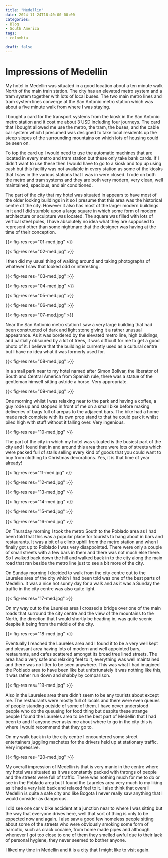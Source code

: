 ```yaml
---
title: "Medellin"
date: 2024-11-24T18:40:00-00:00
categories:
- Blog
- South America
tags:
- colombia

draft: false
---
```


# Impressions of Medellin

My hotel in Medellin was situated in a good location about a ten minute walk North of the main train station. The city has an elevated metro system and a tram system together with lots of local buses. The two main metro lines and tram system lines converge at the San Antonio metro station which was about a five minute walk from where I was staying.

I bought a card for the transport systems from the kiosk in the San Antonio metro station and it cost me about 3 USD including four journeys. The card that I bought allowed me use the metro, the tram, the buses, and the cable car system which I presumed was designed to take local residents up the steep slopes of the surrounding mountains on which lots of housing could be seen on.

To top the card up I would need to use the automatic machines that are located in every metro and tram station but these only take bank cards. If I didn't want to use these then I would have to go to a kiosk and top up using cash but this facility was not available in every station as some of the kiosks that I saw in the various stations that I was in were closed. I rode on both the metro and tram systems and they are both very modern, very clean, well maintained, spacious, and air conditioned.

The part of the city that my hotel was situated in appears to have most of the older looking buildings in it so I presume that this area was the historical centre of the city. However it also has most of the larger modern buildings in it and I did stumble upon a large square in which some form of modern architecture or sculpture was located. The square was filled with lots of vertical steel poles, I have absolutely no idea what they are supposed to represent other than some nightmare that the designer was having at the time of their conception.

{{< fig-res res="01-med.jpg" >}}

{{< fig-res res="02-med.jpg" >}}

I then did my usual thing of walking around and taking photographs of whatever I saw that looked odd or interesting.

{{< fig-res res="03-med.jpg" >}}

{{< fig-res res="04-med.jpg" >}}

{{< fig-res res="05-med.jpg" >}}

{{< fig-res res="06-med.jpg" >}}

{{< fig-res res="07-med.jpg" >}}

Near the San Antionio metro station I saw a very large building that had been constructed of dark and light stone giving it a rather unusual appearance. As it was bordered by the elevated metro line, high buildings, and partially obscured by a lot of trees, it was difficult for me to get a good photo of it. I believe that the building is currently used as a cultural centre but I have no idea what it was formerly used for.

{{< fig-res res="08-med.jpg" >}}

In a small park near to my hotel named after Simon Bolivar, the liberator of South and Central America from Spanish rule, there was a statue of the gentleman himself sitting astride a horse. Very appropriate.

{{< fig-res res="09-med.jpg" >}}

One morning whilst I was relaxing near to the park and having a coffee, a guy rode up and stopped in front of me on a small bike before making deliveries of bags full of arepas to the adjacent bars. The bike had a home made rack complete with its own prop stand to that he could park it whilst piled high with stuff without it falling over. Very ingenious.

{{< fig-res res="10-med.jpg" >}}

The part of the city in which my hotel was situated is the busiest part of the city and I found that in and around this area there were lots of streets which were packed full of stalls selling every kind of goods that you could want to buy from clothing to Christmas decorations. Yes, it is that time of year already!

{{< fig-res res="11-med.jpg" >}}

{{< fig-res res="12-med.jpg" >}}

{{< fig-res res="13-med.jpg" >}}

{{< fig-res res="14-med.jpg" >}}

{{< fig-res res="15-med.jpg" >}}

{{< fig-res res="16-med.jpg" >}}

On Thursday morning I took the metro South to the Poblado area as I had been told that this was a popular place for tourists to hang about in bars and restaurants. It was a bit of a climb uphill from the metro station and when I finally got up to Polblado I was very disappointed. There were only a couple of small streets with a few bars in them and there was not much else there. So I walked back down the hill and walked back in to the city along the main road that ran beside the metro line just to see a bit more of the city. 

On Sunday morning I decided to walk from the city centre out to the Laureles area of the city which I had been told was one of the best parts of Medellin. It was a nice hot sunny day for a walk and as it was a Sunday the traffic in the city centre was also quite light.

{{< fig-res res="17-med.jpg" >}}

On my way out to the Laureles area I crossed a bridge over one of the main roads that surround the city centre and the view of the mountains to the North, the direction that I would shortly be heading in, was quite scenic despite it being from the middle of the city.

{{< fig-res res="18-med.jpg" >}}

Eventually I reached the Laureles area and I found it to be a very well kept and pleasant area having lots of modern and well appointed bars, restaurants, and cafes scattered amongst its broad tree lined streets. The area had a very safe and relaxing feel to it, everything was well maintained and there was no litter to be seen anywhere. This was what I had imagined the Poblado area to have been like but unfortunately it was nothing like this, it was rather run down and shabby by comparison.

{{< fig-res res="19-med.jpg" >}}

Also in the Laureles area there didn't seem to be any tourists about except me. The restaurants were mostly full of locals and there were even queues of people standing outside of some of them. I have never understood people who do the queueing for food thing but despite these strange people I found the Laureles area to be the best part of Medellin that I had been to and if anyone ever asks me about where to go in the city this is where I would recommend that they go to.

On my walk back in to the city centre I encountered some street entertainers juggling machetes for the drivers held up at stationary traffic. Very impressive.

{{< fig-res res="20-med.jpg" >}}

My overall impression of Medellin is that is very manic in the centre where my hotel was situated as it was constantly packed with throngs of people and the streets were full of traffic. There was nothing much for me to do or see in the Poblado area but I found the Laureles area very much to my liking as it had a very laid back and relaxed feel to it. I also think that overall Medellin is quite a safe city and like Bogota I never really saw anything that I would consider as dangerous.

I did see one car v bike accident at a junction near to where I was sitting but the way that everyone drives here, well that sort of thing is only to be expected now and again. I also saw a good few homeless people sitting about some of the streets who were obviously smoking some form of narcotic, such as crack cocaine, from home made pipes and although whenever I got too close to one of them they smelled awful due to their lack of personal hygiene, they never seemed to bother anyone.

I liked my time in Medellin and it is a city that I might like to visit again.
